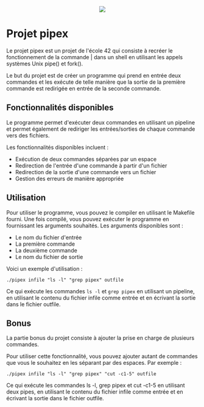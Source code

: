 <p align="center">
  <img src="https://user-images.githubusercontent.com/81205527/185808394-0045a614-600a-443d-add8-736951453ce3.png">
</p>

# Projet pipex

Le projet pipex est un projet de l'école 42 qui consiste à recréer le fonctionnement de la commande | dans un shell en utilisant les appels systèmes Unix pipe() et fork().

Le but du projet est de créer un programme qui prend en entrée deux commandes et les exécute de telle manière que la sortie de la première commande est redirigée en entrée de la seconde commande.

## Fonctionnalités disponibles

Le programme permet d'exécuter deux commandes en utilisant un pipeline et permet également de rediriger les entrées/sorties de chaque commande vers des fichiers.

Les fonctionnalités disponibles incluent :

* Exécution de deux commandes séparées par un espace
* Redirection de l'entrée d'une commande à partir d'un fichier
* Redirection de la sortie d'une commande vers un fichier
* Gestion des erreurs de manière appropriée

## Utilisation

Pour utiliser le programme, vous pouvez le compiler en utilisant le Makefile fourni. Une fois compilé, vous pouvez exécuter le programme en fournissant les arguments souhaités. Les arguments disponibles sont :

* Le nom du fichier d'entrée
* La première commande
* La deuxième commande
* Le nom du fichier de sortie

Voici un exemple d'utilisation :

`./pipex infile "ls -l" "grep pipex" outfile`

Ce qui exécute les commandes `ls -l` et `grep pipex` en utilisant un pipeline, en utilisant le contenu du fichier infile comme entrée et en écrivant la sortie dans le fichier outfile.

## Bonus

La partie bonus du projet consiste à ajouter la prise en charge de plusieurs commandes.

Pour utiliser cette fonctionnalité, vous pouvez ajouter autant de commandes que vous le souhaitez en les séparant par des espaces. Par exemple :

`./pipex infile "ls -l" "grep pipex" "cut -c1-5" outfile`

Ce qui exécute les commandes ls -l, grep pipex et cut -c1-5 en utilisant deux pipes, en utilisant le contenu du fichier infile comme entrée et en écrivant la sortie dans le fichier outfile.
